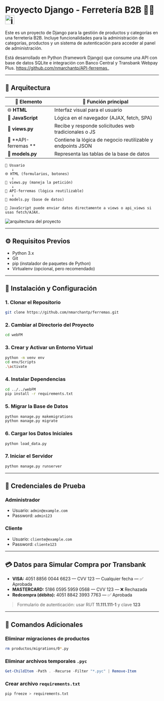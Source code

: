 <h1>Proyecto Django - Ferretería B2B 👨‍💼<img src="https://github.com/user-attachments/assets/c78f78e6-bec6-44ab-a08a-f8258d0de698" alt="imagen del proyecto" width="30" height="30" /></h1>

Este es un proyecto de Django para la gestión de productos y categorías en una ferretería B2B.
Incluye funcionalidades para la administración de categorías, productos y un sistema de autenticación
para acceder al panel de administración.

Está desarrollado en Python (framework Django) que consume una API con base de datos SQLite e integración con Banco Central y Transbank Webpay Plus.
https://github.com/nmarchantp/API-ferremas_

---

## 🧱 Arquitectura

| 🧹 Elemento          | 📌 Función principal                                        |
| -------------------- | ----------------------------------------------------------- |
| 🌐 **HTML**          | Interfaz visual para el usuario                             |
| 🧠 **JavaScript**    | Lógica en el navegador (AJAX, fetch, SPA)                   |
| 🥭 **views.py**      | Recibe y responde solicitudes web tradicionales o JS        |
| 🔁 **API-ferremas ** | Contiene la lógica de negocio reutilizable y endpoints JSON |
| 📃 **models.py**     | Representa las tablas de la base de datos                   |

```
🧍 Usuario
   ↓
🌐 HTML (formularios, botones)
   ↓
🥭 views.py (maneja la petición)
   ↓
🔁 API-ferremas (lógica reutilizable)
   ↓
📃 models.py (base de datos)

📆 JavaScript puede enviar datos directamente a views o api_views si usas fetch/AJAX.
```

![arquitectura del proyecto](https://github.com/user-attachments/assets/b27042be-9270-442b-a409-c8e0595d6bf0)

---

## ⚙️ Requisitos Previos

* Python 3.x
* Git
* pip (instalador de paquetes de Python)
* Virtualenv (opcional, pero recomendado)

---

## 🚀 Instalación y Configuración

### 1. Clonar el Repositorio

```bash
git clone https://github.com/nmarchantp/ferremas.git
```

### 2. Cambiar al Directorio del Proyecto

```bash
cd webFM
```

### 3. Crear y Activar un Entorno Virtual

```bash
python -m venv env
cd env/Scripts
.\activate
```

### 4. Instalar Dependencias

```bash
cd ../../webFM
pip install -r requirements.txt
```

### 5. Migrar la Base de Datos

```bash
python manage.py makemigrations
python manage.py migrate
```

### 6. Cargar los Datos Iniciales

```bash
python load_data.py
```

### 7. Iniciar el Servidor

```bash
python manage.py runserver
```

---

## 🔐 Credenciales de Prueba

### Administrador

* Usuario: `admin@example.com`
* Password: `admin123`

### Cliente

* Usuario: `cliente@example.com`
* Password: `cliente123`

---

## 💳 Datos para Simular Compra por Transbank

* **VISA:** 4051 8856 0044 6623 — CVV 123 — Cualquier fecha — ✅ Aprobada
* **MASTERCARD:** 5186 0595 5959 0568 — CVV 123 — ❌ Rechazada
* **Redcompra (débito):** 4051 8842 3993 7763 — ✅ Aprobada

> Formulario de autenticación: usar RUT **11.111.111-1** y clave **123**

---

## 🧰 Comandos Adicionales

### Eliminar migraciones de productos

```bash
rm productos/migrations/0*.py
```

### Eliminar archivos temporales `.pyc`

```powershell
Get-ChildItem -Path . -Recurse -Filter "*.pyc" | Remove-Item
```

### Crear archivo `requirements.txt`

```bash
pip freeze > requirements.txt
```
